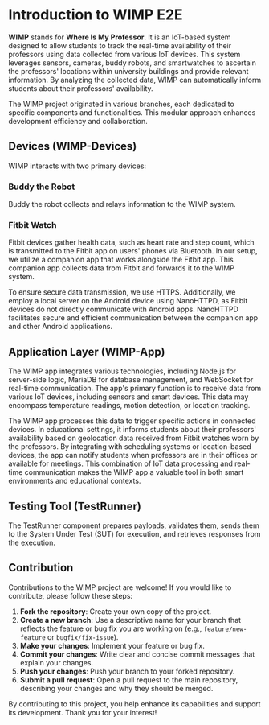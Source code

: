 # Introduction to WIMP E2E

**WIMP** stands for **Where Is My Professor**. It is an IoT-based system designed to allow students to track the real-time availability of their professors using data collected from various IoT devices. This system leverages sensors, cameras, buddy robots, and smartwatches to ascertain the professors' locations within university buildings and provide relevant information. By analyzing the collected data, WIMP can automatically inform students about their professors' availability.

The WIMP project originated in various branches, each dedicated to specific components and functionalities. This modular approach enhances development efficiency and collaboration.

## Devices (WIMP-Devices)

WIMP interacts with two primary devices:

### Buddy the Robot

Buddy the robot collects and relays information to the WIMP system.

### Fitbit Watch

Fitbit devices gather health data, such as heart rate and step count, which is transmitted to the Fitbit app on users' phones via Bluetooth. In our setup, we utilize a companion app that works alongside the Fitbit app. This companion app collects data from Fitbit and forwards it to the WIMP system.

To ensure secure data transmission, we use HTTPS. Additionally, we employ a local server on the Android device using NanoHTTPD, as Fitbit devices do not directly communicate with Android apps. NanoHTTPD facilitates secure and efficient communication between the companion app and other Android applications.

## Application Layer (WIMP-App)

The WIMP app integrates various technologies, including Node.js for server-side logic, MariaDB for database management, and WebSocket for real-time communication. The app's primary function is to receive data from various IoT devices, including sensors and smart devices. This data may encompass temperature readings, motion detection, or location tracking. 

The WIMP app processes this data to trigger specific actions in connected devices. In educational settings, it informs students about their professors' availability based on geolocation data received from Fitbit watches worn by the professors. By integrating with scheduling systems or location-based devices, the app can notify students when professors are in their offices or available for meetings. This combination of IoT data processing and real-time communication makes the WIMP app a valuable tool in both smart environments and educational contexts.

## Testing Tool (TestRunner)

The TestRunner component prepares payloads, validates them, sends them to the System Under Test (SUT) for execution, and retrieves responses from the execution. 

## Contribution

Contributions to the WIMP project are welcome! If you would like to contribute, please follow these steps:

1. **Fork the repository**: Create your own copy of the project.
2. **Create a new branch**: Use a descriptive name for your branch that reflects the feature or bug fix you are working on (e.g., `feature/new-feature` or `bugfix/fix-issue`).
3. **Make your changes**: Implement your feature or bug fix.
4. **Commit your changes**: Write clear and concise commit messages that explain your changes.
5. **Push your changes**: Push your branch to your forked repository.
6. **Submit a pull request**: Open a pull request to the main repository, describing your changes and why they should be merged.

By contributing to this project, you help enhance its capabilities and support its development. Thank you for your interest!

